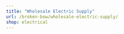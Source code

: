 ```yaml
---
title: "Wholesale Electric Supply"
url: /broken-bow/wholesale-electric-supply/
shop: electrical
---
```

